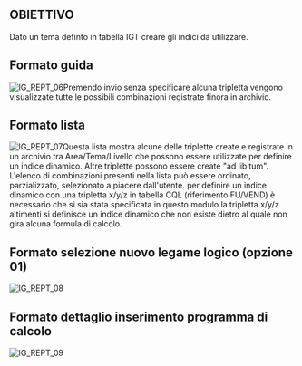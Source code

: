 ## OBIETTIVO
Dato un tema definto in tabella IGT creare gli indici da utilizzare.

## Formato guida
![IG_REPT_06](http://doc.smeup.com/immagini/MBDOC_OGG-P_IGLE20/IG_REPT_06.png)Premendo invio senza specificare alcuna tripletta vengono visualizzate tutte le possibili combinazioni registrate finora in archivio.

## Formato lista
![IG_REPT_07](http://doc.smeup.com/immagini/MBDOC_OGG-P_IGLE20/IG_REPT_07.png)Questa lista mostra alcune delle triplette create e registrate in un archivio tra Area/Tema/Livello che possono essere utilizzate per definire un indice dinamico.
Altre triplette possono essere create "ad libitum".
L'elenco di combinazioni presenti nella lista può essere ordinato, parzializzato, selezionato a piacere dall'utente.
per definire un indice dinamico con una tripletta x/y/z in tabella CQL (riferimento FU/VEND) è necessario che si sia stata specificata in questo modulo la tripletta x/y/z altimenti si definisce un indice dinamico che non esiste dietro al quale non gira alcuna formula di calcolo.

## Formato selezione nuovo legame logico (opzione 01)
![IG_REPT_08](http://doc.smeup.com/immagini/MBDOC_OGG-P_IGLE20/IG_REPT_08.png)
## Formato dettaglio inserimento programma di calcolo
![IG_REPT_09](http://doc.smeup.com/immagini/MBDOC_OGG-P_IGLE20/IG_REPT_09.png)